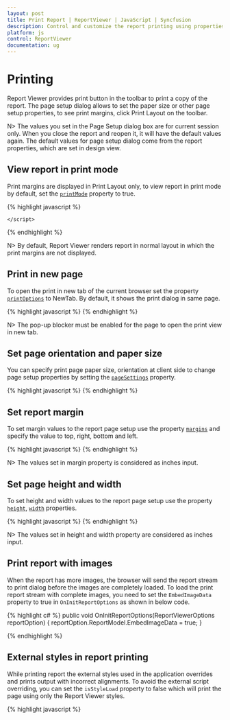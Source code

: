 ```yaml
---
layout: post
title: Print Report | ReportViewer | JavaScript | Syncfusion
description: Control and customize the report printing using properties and events. 
platform: js
control: ReportViewer
documentation: ug
---
```


# Printing 
Report Viewer provides print button in the toolbar to print a copy of the report. The page setup dialog allows to set the paper size or other page setup properties, to see print margins, click Print Layout on the toolbar.

N> The values you set in the Page Setup dialog box are for current session only. When you close the report and reopen it, it will have the default values again. The default values for page setup dialog come from the report properties, which are set in design view.

## View report in print mode
Print margins are displayed in Print Layout only, to view report in print mode by default, set the [`printMode`](../api/ejreportviewer#members:printmode) property to true. 

{% highlight javascript %}
        <script type="text/javascript">
            $(function () {
                $("#viewer").ejReportViewer({
                    reportServiceUrl: "/api/ReportsApi",
                    reportPath: '~/App_Data/Sales Order Detail.rdl',
                    printMode:true
                });
            });
        </script>

    </script>
{% endhighlight %}

N> By default, Report Viewer renders report in normal layout in which the print margins are not displayed.

## Print in new page
To open the print in new tab of the current browser set the property [`printOptions`](../api/ejreportviewer#members:printOptions) to NewTab. By default, it shows the print dialog in same page.

{% highlight javascript %}
    <script type="text/javascript">
            $(function () {
                $("#container").ejReportViewer({
                    reportServiceUrl: "/api/ReportsApi",
                    reportPath: '~/App_Data/Sales Order Detail.rdl',
                    printOption: ej.ReportViewer.PrintOptions.NewTab
                });
            });
    </script>
{% endhighlight %}

N> The pop-up blocker must be enabled for the page to open the print view in new tab.

## Set page orientation and paper size
You can specify print page paper size, orientation at client side to change page setup properties by setting the [`pageSettings`](../api/ejreportviewer#members:pagesettings) property.

{% highlight javascript %}
    <script type="text/javascript">
            $(function () {
                $("#container").ejReportViewer({
                    reportServiceUrl: "/api/ReportsApi",
                    reportPath: '~/App_Data/Sales Order Detail.rdl',
                    printMode:true,
                    pageSettings: {
                        orientation: ej.ReportViewer.Orientation.Landscape,
                        paperSize: ej.ReportViewer.PaperSize.Letter
                    }
                });
            });
    </script>
{% endhighlight %}

## Set report margin
To set margin values to the report page setup use the property [`margins`](../api/ejreportviewer#members:pagesettings-margins) and specify the value to top, right, bottom and left.

{% highlight javascript %}
    <script type="text/javascript">
            $(function () {
                $("#container").ejReportViewer({
                    reportServiceUrl: "/api/ReportsApi",
                    reportPath: '~/App_Data/Sales Order Detail.rdl',
                    printMode:true,
                    pageSettings: {
                        margins: {
                            top: 0.5,
                            right: 0.25,
                            bottom: 0.25,
                            left: 0.25
                        }
                    }
                });
            });
    </script>
{% endhighlight %}

N> The values set in margin property is considered as inches input.

## Set page height and width
To set height and width values to the report page setup use the property [`height`](../api/ejreportviewer#members:pagesettings-height), [`width`](../api/ejreportviewer#members:pagesettings-width) properties.

{% highlight javascript %}
    <script type="text/javascript">
            $(function () {
                $("#container").ejReportViewer({
                    reportServiceUrl: "/api/ReportsApi",
                    reportPath: '~/App_Data/Sales Order Detail.rdl',
                    printMode:true,
                    pageSettings: {
                        height: 10,
                        width: 8.5
                    }
                });
            });
    </script>
{% endhighlight %}

N> The values set in height and width property are considered as inches input.

## Print report with images
When the report has more images, the browser will send the report stream to print dialog before the images are completely loaded. To load the print report stream with complete images, you need to set the `EmbedImageData` property to true in `OnInitReportOptions` as shown in below code.

{% highlight c# %}
    public void OnInitReportOptions(ReportViewerOptions reportOption)
    {
        reportOption.ReportModel.EmbedImageData = true;
    }

{% endhighlight %}

## External styles in report printing
While printing report the external styles used in the application overrides and prints output with incorrect alignments. To avoid the external script overriding, you can set the `isStyleLoad` property to false which will print the page using only the Report Viewer styles.

{% highlight javascript %}
    <script type="text/javascript">

        $(function () {
            $("#container").ejReportViewer(
                {
                    reportServiceUrl: "/api/ReportsApi",
                    reportPath: '~/App_Data/Sales Order Detail.rdl',
                    reportPrint: "onReportPrint"
                });
        });

        function onReportPrint(args) {
            args.isStyleLoad = false;
        }
    </script>
{% endhighlight %}

## Show print progress
Report Viewer provides events that helps to show the progress information, when the printing takes long time to complete. 

1.Set the `printProgressChanged` in Report Viewer initialization.
2.Implement the function and add code samples to show custom message based on the print progress stage. The follow code sample shows the progress message based on the print event status.  

{% highlight javascript %}
    <script type="text/javascript">
        $(function () {
            $("#container").ejReportViewer({
                reportServiceUrl: "/api/ReportsApi",
                reportPath: '~/App_Data/Sales Order Detail.rdl',
                printProgressChanged:"onPrintProgressChanged",
            });
        });

        function onPrintProgressChanged(args) {
            if (args.stage == "beginPrint") {
                $('#reportviewer').ejWaitingPopup({ showOnInit: true, cssClass: "customStyle", text: "Preparing print data.. Please wait..." });
            }
            if (args.stage == "printStarted") {
                var popupObj = $('#reportviewer').data('ejWaitingPopup');
                popupObj.hide();
            }
            else if (args.stage == "preparation") {
                console.log(args.stage);
                if (args.preparationStage == "dataPreparation") {
                    console.log(args.preparationStage);
                    console.log(args.totalPages);
                    console.log(args.currentPage);
                    if (args.totalPages > 1 && args.currentPage > 1) {
                        var progressPercentage = Math.floor((args.currentPage / args.totalPages) * 100);
                        if (progressPercentage > 0) {
                            var popupObj = $('#reportviewer').data('ejWaitingPopup');
                            popupObj.setModel({ text: "Preparing print data.." + progressPercentage + " % completed.. Please wait..." });
                        }
                    }
                }
            }

            args.handled = true;
        }
    </script>
{% endhighlight %}

## Remove empty spaces in printing
The extra blank page is created when the Body of your report is too wide for your page. If you want the report to appear on a single page, all the content within the report body must fit on the physical page and the body width should be lesser or equal to the following formula:

**Body Width <= Page Width - (Left Margin + Right Margin)**

For more details on designing a report to remove the empty pages in report, you can refer to the knowledge base article of [report page sizing](https://www.syncfusion.com/kb/8622/how-to-avoid-the-extra-blank-pages-in-print-and-print-preview).

